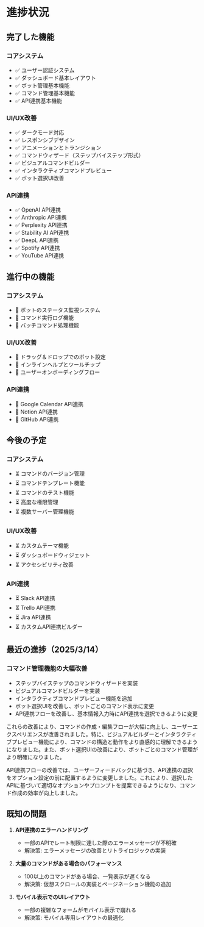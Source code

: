 # 進捗状況

## 完了した機能

### コアシステム
- ✅ ユーザー認証システム
- ✅ ダッシュボード基本レイアウト
- ✅ ボット管理基本機能
- ✅ コマンド管理基本機能
- ✅ API連携基本機能

### UI/UX改善
- ✅ ダークモード対応
- ✅ レスポンシブデザイン
- ✅ アニメーションとトランジション
- ✅ コマンドウィザード（ステップバイステップ形式）
- ✅ ビジュアルコマンドビルダー
- ✅ インタラクティブコマンドプレビュー
- ✅ ボット選択UI改善

### API連携
- ✅ OpenAI API連携
- ✅ Anthropic API連携
- ✅ Perplexity API連携
- ✅ Stability AI API連携
- ✅ DeepL API連携
- ✅ Spotify API連携
- ✅ YouTube API連携

## 進行中の機能

### コアシステム
- 🔄 ボットのステータス監視システム
- 🔄 コマンド実行ログ機能
- 🔄 バッチコマンド処理機能

### UI/UX改善
- 🔄 ドラッグ＆ドロップでのボット設定
- 🔄 インラインヘルプとツールチップ
- 🔄 ユーザーオンボーディングフロー

### API連携
- 🔄 Google Calendar API連携
- 🔄 Notion API連携
- 🔄 GitHub API連携

## 今後の予定

### コアシステム
- ⏳ コマンドのバージョン管理
- ⏳ コマンドテンプレート機能
- ⏳ コマンドのテスト機能
- ⏳ 高度な権限管理
- ⏳ 複数サーバー管理機能

### UI/UX改善
- ⏳ カスタムテーマ機能
- ⏳ ダッシュボードウィジェット
- ⏳ アクセシビリティ改善

### API連携
- ⏳ Slack API連携
- ⏳ Trello API連携
- ⏳ Jira API連携
- ⏳ カスタムAPI連携ビルダー

## 最近の進捗（2025/3/14）

### コマンド管理機能の大幅改善
- ステップバイステップのコマンドウィザードを実装
- ビジュアルコマンドビルダーを実装
- インタラクティブコマンドプレビュー機能を追加
- ボット選択UIを改善し、ボットごとのコマンド表示に変更
- API連携フローを改善し、基本情報入力時にAPI連携を選択できるように変更

これらの改善により、コマンドの作成・編集フローが大幅に向上し、ユーザーエクスペリエンスが改善されました。特に、ビジュアルビルダーとインタラクティブプレビュー機能により、コマンドの構造と動作をより直感的に理解できるようになりました。また、ボット選択UIの改善により、ボットごとのコマンド管理がより明確になりました。

API連携フローの改善では、ユーザーフィードバックに基づき、API連携の選択をオプション設定の前に配置するように変更しました。これにより、選択したAPIに基づいて適切なオプションやプロンプトを提案できるようになり、コマンド作成の効率が向上しました。

## 既知の問題

1. **API連携のエラーハンドリング**
   - 一部のAPIでレート制限に達した際のエラーメッセージが不明確
   - 解決策: エラーメッセージの改善とリトライロジックの実装

2. **大量のコマンドがある場合のパフォーマンス**
   - 100以上のコマンドがある場合、一覧表示が遅くなる
   - 解決策: 仮想スクロールの実装とページネーション機能の追加

3. **モバイル表示でのUIレイアウト**
   - 一部の複雑なフォームがモバイル表示で崩れる
   - 解決策: モバイル専用レイアウトの最適化
